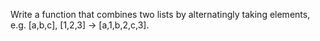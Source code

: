 Write a function that combines two lists by alternatingly taking elements, e.g. [a,b,c], [1,2,3] → [a,1,b,2,c,3].